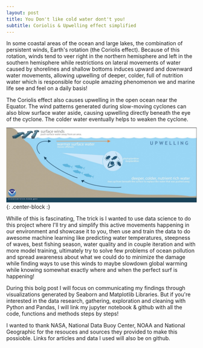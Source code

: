 ```yaml
---
layout: post
title: You Don't like cold water dont't you!
subtitle: Coriolis & Upwelling effect simplified
---
```


In some coastal areas of the ocean and large lakes, the combination of persistent winds, Earth's rotation (the Coriolis effect). Because of this rotation, winds tend to veer right in the northern hemisphere and left in the southern hemisphere while restrictions on lateral movements of water caused by shorelines and shallow bottoms induces upward and downward water movements, allowing upwelling of deeper, colder, full of nutrition water which is responsible for couple amazing phenomenon we and marine life see and feel on a daily basis! 

The Coriolis effect also causes upwelling in the open ocean near the Equator. The wind patterns generated during slow-moving cyclones can also blow surface water aside, causing upwelling directly beneath the eye of the cyclone. The colder water eventually helps to weaken the cyclone.

![Crepe](https://github.com/MehdiKhiatiDS/MehdiKhiatiDS.github.io/blob/master/img/clitoris.jpg){: .center-block :}

Whille of this is fascinating, The trick is I wanted to use data science to do this project where I'll try and simplify this active movements happening in our environment and showcase it to you, then use and train the data to do awesome machine learning like predicting water temperatures, steepness of waves, best fishing season, water quality and in couple iteration and with more model training, ultimately try to solve few problems of ocean pollution and spread awareness about what we could do to minimize the damage while finding ways to use this winds to maybe slowdown global warming while knowing somewhat exactly where and when the perfect surf is happening! 

During this bolg post I will focus on communicating my findings through visualizations generated by Seaborn and Matplotlib Libraries. But if you're interested in the data research, gathering, exploration and cleaning with Python and Pandas, I will link my jupyter notebook & github with all the code, functions and methods steps by steps! 

I wanted to thank NASA, National Data Buoy Center, NOAA and National Geographic for the resouces and sources they provided to make this possioble.
Links for articles and data I used will also be on github.
